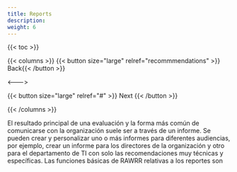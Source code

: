 ```yaml
---
title: Reports
description: 
weight: 6
---
```


{{< toc >}}

{{< columns >}}
{{< button size="large" relref="recommmendations" >}}<i class="arrow left"></i> Back{{< /button >}}

<--->

{{< button size="large" relref="#" >}} Next <i class="arrow right"></i>{{< /button >}}

{{< /columns >}}

El resultado principal de una evaluación y la forma más común de comunicarse con la
organización suele ser a través de un informe. Se pueden crear y personalizar uno o más
informes para diferentes audiencias, por ejemplo, crear un informe para los directores de la organización y otro para el departamento de TI con solo las recomendaciones muy 
técnicas y específicas. Las funciones básicas de RAWRR relativas a los reportes son

